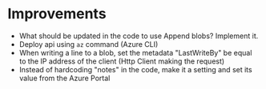 

# Improvements

- What should be updated in the code to use Append blobs? Implement it.
- Deploy api using `az` command (Azure CLI)
- When writing a line to a blob, set the metadata "LastWriteBy" be equal to the IP address of the client (Http Client making the request)
- Instead of hardcoding "notes" in the code, make it a setting and set its value from the Azure Portal

